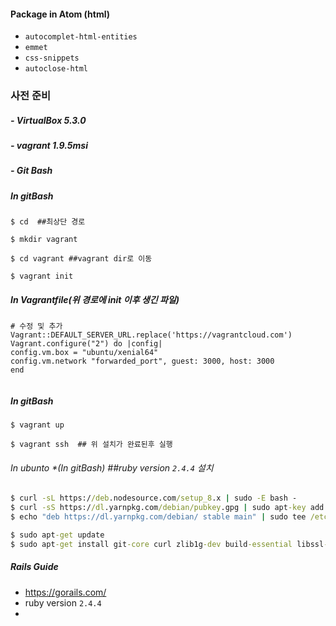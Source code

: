 #### Package in Atom (html)

- `autocomplet-html-entities` 
- `emmet` 
- `css-snippets`
- `autoclose-html`



### 사전 준비

##### - VirtualBox 5.3.0

##### - vagrant 1.9.5msi

##### - Git Bash



##### In gitBash

`$ cd  ##최상단 경로 `

`$ mkdir vagrant`

`$ cd vagrant ##vagrant dir로 이동`

`$ vagrant init`

##### In Vagrantfile(위 경로에 init 이후 생긴 파일)

```
# 수정 및 추가
Vagrant::DEFAULT_SERVER_URL.replace('https://vagrantcloud.com')
Vagrant.configure("2") do |config|
config.vm.box = "ubuntu/xenial64"
config.vm.network "forwarded_port", guest: 3000, host: 3000
end
    
```

##### In gitBash

`$ vagrant up`

`$ vagrant ssh  ## 위 설치가 완료된후 실행`

###### In ubunto *(In gitBash)    ##ruby  version `2.4.4` 설치

```cmd
$ curl -sL https://deb.nodesource.com/setup_8.x | sudo -E bash -
$ curl -sS https://dl.yarnpkg.com/debian/pubkey.gpg | sudo apt-key add -
$ echo "deb https://dl.yarnpkg.com/debian/ stable main" | sudo tee /etc/apt/sources.list.d/yarn.list

$ sudo apt-get update
$ sudo apt-get install git-core curl zlib1g-dev build-essential libssl-dev libreadline-dev libyaml-dev libsqlite3-dev sqlite3 libxml2-dev libxslt1-dev libcurl4-openssl-dev software-properties-common libffi-dev nodejs yarn
```

##### Rails Guide

- https://gorails.com/
- ruby  version `2.4.4`
- 